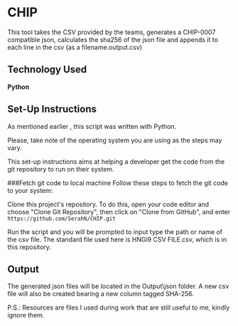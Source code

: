 # CHIP

This tool takes the CSV provided by the teams, generates a CHIP-0007 compatible json, calculates the sha256 of the json file and appends it to each line in the csv (as a filename.output.csv)

## Technology Used

**Python**

## Set-Up Instructions

As mentioned earlier , this script was written with Python.

Please, take note of the operating system you are using as the steps may vary.

This set-up instructions aims at helping a developer get the code from the git repository to run on their system.

###Fetch git code to local machine
Follow these steps to fetch the git code to your system:

Clone this project's repository. To do this, open your code editor and choose "Clone Git Repository", then click on "Clone from GitHub", and enter
`https://github.com/SerahN/CHIP.git`

Run the script and you will be prompted to input type the path or name of the csv file. The standard file used here is HNGi9 CSV FILE.csv, which is in this repository.

## Output

The generated json files will be located in the Output\json folder. A new csv file will also be created bearing a new column tagged SHA-256.

P.S.: Resources are files I used during work that are still useful to me, kindly ignore them.
